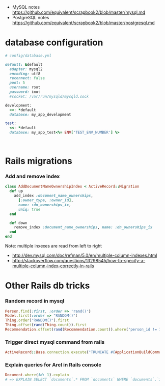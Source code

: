 * MySQL notes https://github.com/equivalent/scrapbook2/blob/master/mysql.md
* PostgreSQL notes https://github.com/equivalent/scrapbook2/blob/master/postgresql.md

# database configuration

```ruby
# config/database.yml

default: &default
  adapter: mysql2
  encoding: utf8
  reconnect: false
  pool: 5
  username: root
  password: imot
  #socket: /var/run/mysqld/mysqld.sock

development:
  <<: *default
  database: my_app_development

test:
  <<: *default
  database: my_app_test<%= ENV['TEST_ENV_NUMBER'] %>

  
```

# Rails migrations

### Add and remove index

```ruby
class AddDocumentNameOwnershipIndex < ActiveRecord::Migration
  def up
    add_index :document_name_ownerships, 
      [:owner_type, :owner_id],
      name: :dn_ownerships_ix, 
      uniq: true
  end

  def down
    remove_index :document_name_ownerships, name: :dn_ownerships_ix
  end
end
```

Note: multiple inxexes are read from left to right

* http://dev.mysql.com/doc/refman/5.0/en/multiple-column-indexes.html
* http://stackoverflow.com/questions/13298545/how-to-specify-a-multiple-column-index-correctly-in-rails



# Other Rails db tricks

### Random record in mysql

~~~ruby
Person.find(:first, :order => 'rand()')
Model.first(:order => "RANDOM()") 
Thing.order("RANDOM()").first
Thing.offset(rand(Thing.count)).first
Recommendation.offset(rand(Recommendation.count)).where('person_id != 1').first
~~~

### Trigger direct mysql command from rails

~~~ruby
ActiveRecord::Base.connection.execute("TRUNCATE #{ApplicationBuildCommand.table_name}")  
~~~

### Explain queries for Arel in Rails console

```ruby
Document.where(id: 1).explain
# => EXPLAIN SELECT `documents`.* FROM `documents` WHERE `documents`.`id` = 1 AND (`documents`.`deleted_at` IS NULL)
```
